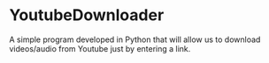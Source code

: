 # YoutubeDownloader
A simple program developed in Python that will allow us to download videos/audio from Youtube just by entering a link. 
